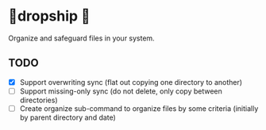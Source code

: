 # 🚀dropship 🚀

Organize and safeguard files in your system.

## TODO

- [X] Support overwriting sync (flat out copying one directory to another)
- [ ] Support missing-only sync (do not delete, only copy between directories)
- [ ] Create organize sub-command to organize files by some criteria (initially by parent directory and date)